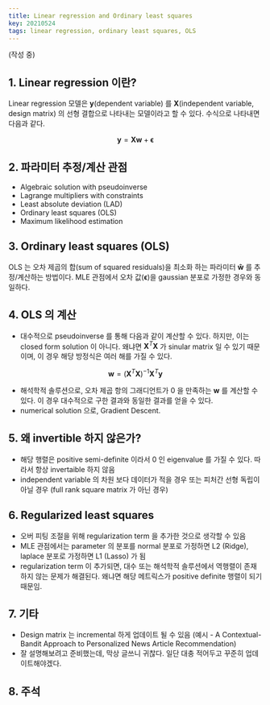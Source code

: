 ```yaml
---
title: Linear regression and Ordinary least squares
key: 20210524
tags: linear regression, ordinary least squares, OLS
---
```

(작성 중)

## 1. Linear regression 이란?
Linear regression 모델은 $\mathbf{y}$(dependent variable) 를 $\mathbf{X}$(independent variable, design matrix) 의 선형 결합으로 나타내는 모델이라고 할 수 있다. 수식으로 나타내면 다음과 같다. 


$$\mathbf{y} = \mathbf{Xw} + \mathbf{\epsilon}$$


## 2. 파라미터 추정/계산 관점
- Algebraic solution with pseudoinverse
- Lagrange multipliers with constraints
- Least absolute deviation (LAD)
- Ordinary least squares (OLS)
- Maximum likelihood estimation


## 3. Ordinary least squares (OLS)
OLS 는 오차 제곱의 합(sum of squared residuals)을 최소화 하는 파라미터 $\mathbf{\hat{w}}$ 를 추정/계산하는 방법이다. 
MLE 관점에서 오차 값($\mathbf{\epsilon}$)을 gaussian 분포로 가정한 경우와 동일하다.

## 4. OLS 의 계산
- 대수적으로 pseudoinverse 를 통해 다음과 같이 계산할 수 있다. 하지만, 이는 closed form solution 이 아니다. 왜냐면 $\mathbf{X}^{T}\mathbf{X}$ 가 sinular matrix 일 수 있기 때문이며, 이 경우 해당 방정식은 여러 해를 가질 수 있다.

$$\mathbf{w} = {(\mathbf{X}^{T} \mathbf{X})}^{-1} \mathbf{X}^{T}\mathbf{y}$$

- 해석학적 솔루션으로, 오차 제곱 항의 그래디언트가 0 을 만족하는 $\mathbf{w}$ 를 계산할 수 있다. 이 경우 대수적으로 구한 결과와 동일한 결과를 얻을 수 있다.
- numerical solution 으로, Gradient Descent. 


## 5. 왜 invertible 하지 않은가?
- 해당 행렬은 positive semi-definite 이라서 0 인 eigenvalue 를 가질 수 있다. 따라서 항상 invertaible 하지 않음
- independent variable 의 차원 보다 데이터가 적을 경우 또는 피처간 선형 독립이 아닐 경우 (full rank square matrix 가 아닌 경우)

 
## 6. Regularized least squares
- 오버 피팅 조절을 위해 regularization term 을 추가한 것으로 생각할 수 있음
- MLE 관점에서는 parameter 의 분포를 normal 분포로 가정하면 L2 (Ridge), laplace 분포로 가정하면 L1 (Lasso) 가 됨
- regularization term 이 추가되면, 대수 또는 해석학적 솔루션에서 역행렬이 존재하지 않는 문제가 해결된다. 왜냐면 해당 메트릭스가 positive definite 행렬이 되기 때문임.


## 7. 기타
- Design matrix 는 incremental 하게 업데이트 될 수 있음 (예시 - A Contextual-Bandit Approach to Personalized News Article Recommendation)
- 잘 설명해보려고 준비했는데, 막상 글쓰니 귀찮다. 일단 대충 적어두고 꾸준히 업데이트해야겠다.


## 8. 주석

